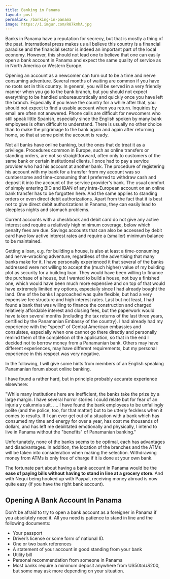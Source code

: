 ```yaml
---
title: Banking in Panama
layout: post
permalink: /banking-in-panama
image: https://i.imgur.com/R87kmhA.jpg
---
```


Banks in Panama have a reputation for secrecy, but that is mostly a thing of the past. International press makes us all believe this country is a financial paradise and the financial sector is indeed an important part of the local economy. However, this should not lead one to believe that one can easily open a bank account in Panama and expect the same quality of service as in North America or Western Europe.

Opening an account as a newcomer can turn out to be a time and nerve consuming adventure. Several months of waiting are common if you have no roots set in this country. In general, you will be served in a very friendly manner when you go to the bank branch, but you should not expect everything to be handled unbureaucratically and quickly once you have left the branch. Especially if you leave the country for a while after that, you should not expect to find a usable account when you return. Inquiries by email are often not answered. Phone calls are difficult for newcomers who still speak little Spanish, especially since the English spoken by many bank employees is often difficult to understand. There is usually no other choice than to make the pilgrimage to the bank again and again after returning home, so that at some point the account is ready.

Not all banks have online banking, but the ones that do treat it as a privilege. Procedures common in Europe, such as online transfers or standing orders, are not so straightforward, often only to customers of the same bank or certain institutional clients. I once had to pay a service provider who had his account at another bank. The procedure of registering his account with my bank for a transfer from my account was so cumbersome and time-consuming that I preferred to withdraw cash and deposit it into the account of the service provider's bank. The usual comfort of simply entering BIC and IBAN of any intra-European account on an online bank transfer has to be forgotten here. And the same applies to standing orders or even direct debit authorizations. Apart from the fact that it is best not to give direct debit authorizations in Panama, they can easily lead to sleepless nights and stomach problems.

Current accounts with a checkbook and debit card do not give any active interest and require a relatively high minimum coverage, below which penalty fees are due. Savings accounts that can also be accessed by debit card have low active interest rates and require a (smaller) minimum balance to be maintained.

Getting a loan, e.g. for building a house, is also at least a time-consuming and nerve-wracking adventure, regardless of the advertising that many banks make for it. I have personally experienced it that several of the banks addressed were not willing to accept the (much higher) value of my building plot as security for a building loan. They would have been willing to finance the purchase of a house, but I wanted to build a house, not buy a finished one, which would have been much more expensive and on top of that would have extremely limited my options, especially since I had already bought the land. One of the banks I approached was quite flexible, but had a very expensive fee structure and high interest rates. Last but not least, I had found a bank that was willing to finance the construction and charged relatively affordable interest and closing fees, but the paperwork would have taken several months (including the tax returns of the last three years, certified by the Panamanian Embassy of the country). I had already had my experience with the "speed" of Central American embassies and consulates, especially when one cannot go there directly and personally remind them of the completion of the application, so that in the end I decided not to borrow money from a Panamanian bank. Others may have different experiences, may have different requirements, but my personal experience in this respect was very negative.

In the following, I will give some hints from members of an English speaking Panamanian forum about online banking.

I have found a rather hard, but in principle probably accurate experience elsewhere:

"While many institutions here are inefficient, the banks take the prize by a large margin.  I have several horror stories I could relate but for fear of an injuria y calumnia suit. ....  I have found the bank employees to be unfailingly polite (and the police, too, for that matter) but to be utterly feckless when it comes to results. If I can ever get out of a situation with a bank which has consumed my time and energy for over a year, has cost me thousands of dollars, and has left me debilitated emotionally and physically, I intend to live in Panama without the "benefits" of Panamanian banking."

Unfortunately, none of the banks seems to be optimal, each has advantages and disadvantages. In addition, the location of the branches and the ATMs will be taken into consideration when making the selection. Withdrawing money from ATMs is only free of charge if it is done at your own bank.

The fortunate part about having a bank account in Panama would be the **ease of paying bills without having to stand in line at a grocery store**. And with Nequi being hooked up with Paypal, receiving money abroad is now quite easy (if you have the right bank account).

## Opening A Bank Account In Panama

Don't be afraid to try to open a bank account as a foreigner in Panama if you absolutely need it. All you need is patience to stand in line and the following documents:
- Your passport
- Driver’s license or some form of national ID.
- One or two bank references
- A statement of your account in good standing from your bank
- Utility bill
- Personal recommendation from someone in Panama
- Most banks require a minimum deposit anywhere from US$50 to US$200, but some may ask more depending on your situation.
